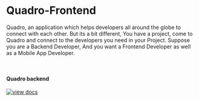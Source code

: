 # Quadro-Frontend

Quadro, an application which helps developers all around the globe to connect with each other. But its a bit different, You have a project, come to Quadro and connect to the developers you need in your Project. Suppose you are a Backend Developer, And you want a Frontend Developer as well as a Mobile App Developer. 

<br>

#### Quadro backend

[![view docs](https://img.shields.io/badge/docs-view%20API%20documentation-orange.svg)](https://documenter.getpostman.com/view/6334076/S1a1bUuq?version=latest)

<br>

<!-- 
#### Contributors

<a href="https://github.com/pm-sharma/Quadro-Frontend/graphs/contributors">
  <img src="https://contributors-img.firebaseapp.com/image?repo=pm-sharma/Quadro-Frontend" />
</a> -->

